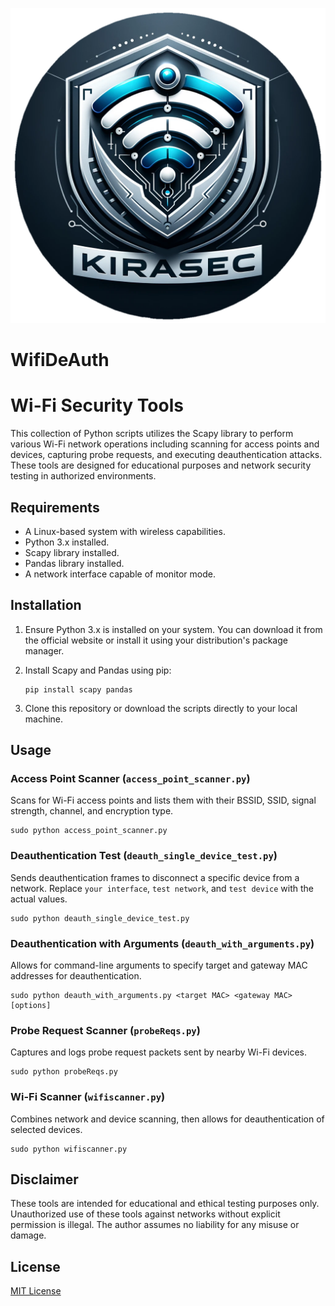 ![Kirasec Wifi](images/Kirasec_Wifi.png)

# WifiDeAuth
# Wi-Fi Security Tools

This collection of Python scripts utilizes the Scapy library to perform various Wi-Fi network operations including scanning for access points and devices, capturing probe requests, and executing deauthentication attacks. These tools are designed for educational purposes and network security testing in authorized environments.

## Requirements

- A Linux-based system with wireless capabilities.
- Python 3.x installed.
- Scapy library installed.
- Pandas library installed.
- A network interface capable of monitor mode.

## Installation

1. Ensure Python 3.x is installed on your system. You can download it from the official website or install it using your distribution's package manager.
2. Install Scapy and Pandas using pip:

   ```
   pip install scapy pandas
   ```

3. Clone this repository or download the scripts directly to your local machine.

## Usage

### Access Point Scanner (`access_point_scanner.py`)

Scans for Wi-Fi access points and lists them with their BSSID, SSID, signal strength, channel, and encryption type.

```
sudo python access_point_scanner.py
```

### Deauthentication Test (`deauth_single_device_test.py`)

Sends deauthentication frames to disconnect a specific device from a network. Replace `your interface`, `test network`, and `test device` with the actual values.

```
sudo python deauth_single_device_test.py
```

### Deauthentication with Arguments (`deauth_with_arguments.py`)

Allows for command-line arguments to specify target and gateway MAC addresses for deauthentication.

```
sudo python deauth_with_arguments.py <target MAC> <gateway MAC> [options]
```

### Probe Request Scanner (`probeReqs.py`)

Captures and logs probe request packets sent by nearby Wi-Fi devices.

```
sudo python probeReqs.py
```

### Wi-Fi Scanner (`wifiscanner.py`)

Combines network and device scanning, then allows for deauthentication of selected devices.

```
sudo python wifiscanner.py
```

## Disclaimer

These tools are intended for educational and ethical testing purposes only. Unauthorized use of these tools against networks without explicit permission is illegal. The author assumes no liability for any misuse or damage.

## License

[MIT License](https://opensource.org/licenses/MIT)
